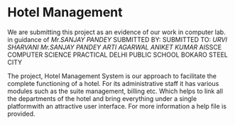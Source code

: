 # Hotel Management

We are submitting this project as an evidence of our work in computer lab. in guidance of *Mr.SANJAY PANDEY* 
SUBMITTED BY:          SUBMITTED TO:
_URVI SHARVANI          Mr.SANJAY PANDEY
ARTI AGARWAL
ANIKET KUMAR_
AISSCE COMPUTER SCIENCE PRACTICAL
DELHI PUBLIC SCHOOL
BOKARO STEEL CITY

The project, Hotel Management System is our approach to facilitate the complete functioning of a hotel. For its administrative staff it has various modules such as the suite management, billing etc. Which helps to link all the departments of the hotel and bring everything under a single platformwith an attractive user interface. For more information a help file is provided.
